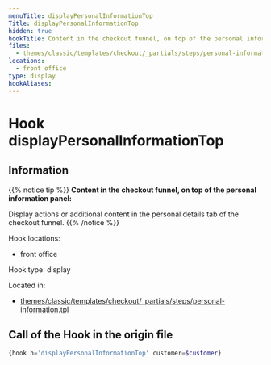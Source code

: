 ```yaml
---
menuTitle: displayPersonalInformationTop
Title: displayPersonalInformationTop
hidden: true
hookTitle: Content in the checkout funnel, on top of the personal information panel
files:
  - themes/classic/templates/checkout/_partials/steps/personal-information.tpl
locations:
  - front office
type: display
hookAliases:
---
```


# Hook displayPersonalInformationTop

## Information

{{% notice tip %}}
**Content in the checkout funnel, on top of the personal information panel:** 

Display actions or additional content in the personal details tab of the checkout funnel.
{{% /notice %}}

Hook locations: 
  - front office

Hook type: display

Located in: 
  - [themes/classic/templates/checkout/_partials/steps/personal-information.tpl](https://github.com/PrestaShop/PrestaShop/blob/8.0.x/themes/classic/templates/checkout/_partials/steps/personal-information.tpl)

## Call of the Hook in the origin file

```php
{hook h='displayPersonalInformationTop' customer=$customer}
```